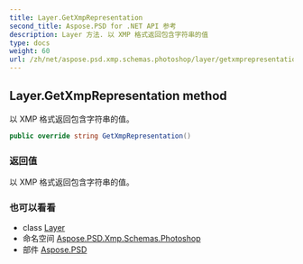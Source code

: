 ```yaml
---
title: Layer.GetXmpRepresentation
second_title: Aspose.PSD for .NET API 参考
description: Layer 方法. 以 XMP 格式返回包含字符串的值
type: docs
weight: 60
url: /zh/net/aspose.psd.xmp.schemas.photoshop/layer/getxmprepresentation/
---
```

## Layer.GetXmpRepresentation method

以 XMP 格式返回包含字符串的值。

```csharp
public override string GetXmpRepresentation()
```

### 返回值

以 XMP 格式返回包含字符串的值。

### 也可以看看

* class [Layer](../)
* 命名空间 [Aspose.PSD.Xmp.Schemas.Photoshop](../../layer/)
* 部件 [Aspose.PSD](../../../)



